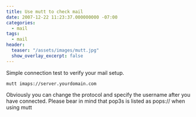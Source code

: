 ```yaml
---
title: Use mutt to check mail
date: 2007-12-22 11:23:37.000000000 -07:00
categories:
  - mail
tags:
  - mail
header:
  teaser: "/assets/images/mutt.jpg"
  show_overlay_excerpt: false
---
```

Simple connection test to verify your mail setup.
```shell
mutt imaps://server.yourdomain.com
```
Obviously you can change the protocol and specify the username after you have connected. Please bear in mind that pop3s is listed as pops:// when using mutt
